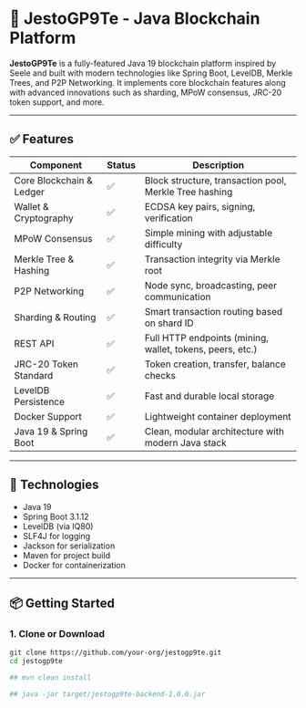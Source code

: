 # 🚀 JestoGP9Te - Java Blockchain Platform

**JestoGP9Te** is a fully-featured Java 19 blockchain platform inspired by Seele and built with modern technologies like Spring Boot, LevelDB, Merkle Trees, and P2P Networking. It implements core blockchain features along with advanced innovations such as sharding, MPoW consensus, JRC-20 token support, and more.

---

## ✅ Features

| Component               | Status | Description |
|------------------------|--------|-------------|
| Core Blockchain & Ledger | ✅     | Block structure, transaction pool, Merkle Tree hashing |
| Wallet & Cryptography  | ✅     | ECDSA key pairs, signing, verification |
| MPoW Consensus         | ✅     | Simple mining with adjustable difficulty |
| Merkle Tree & Hashing  | ✅     | Transaction integrity via Merkle root |
| P2P Networking         | ✅     | Node sync, broadcasting, peer communication |
| Sharding & Routing     | ✅     | Smart transaction routing based on shard ID |
| REST API               | ✅     | Full HTTP endpoints (mining, wallet, tokens, peers, etc.) |
| JRC-20 Token Standard  | ✅     | Token creation, transfer, balance checks |
| LevelDB Persistence    | ✅     | Fast and durable local storage |
| Docker Support         | ✅     | Lightweight container deployment |
| Java 19 & Spring Boot  | ✅     | Clean, modular architecture with modern Java stack |

---

## 🧰 Technologies

- Java 19
- Spring Boot 3.1.12
- LevelDB (via IQ80)
- SLF4J for logging
- Jackson for serialization
- Maven for project build
- Docker for containerization

---

## 📦 Getting Started

### 1. Clone or Download

```bash
git clone https://github.com/your-org/jestogp9te.git
cd jestogp9te

## mvn clean install

## java -jar target/jestogp9te-backend-1.0.0.jar